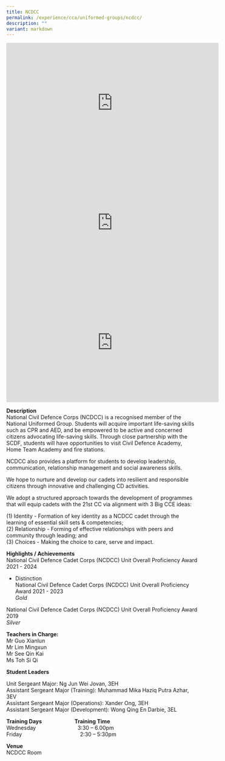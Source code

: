 ```yaml
---
title: NCDCC
permalink: /experience/cca/uniformed-groups/ncdcc/
description: ""
variant: markdown
---
```

<iframe width="560" height="315" src="https://www.youtube.com/embed/L6VhUML1mTs" title="YouTube video player" frameborder="0" allow="accelerometer; autoplay; clipboard-write; encrypted-media; gyroscope; picture-in-picture" allowfullscreen=""></iframe><br>
<iframe allowfullscreen="" allow="accelerometer; autoplay; clipboard-write; encrypted-media; gyroscope; picture-in-picture; web-share" frameborder="0" title="YouTube video player" src="https://www.youtube.com/embed/SRrPwZA4oFY?si=IjHU5Kf-IVTs88mS" height="315" width="560"></iframe><br>
<iframe allowfullscreen="" allow="accelerometer; autoplay; clipboard-write; encrypted-media; gyroscope; picture-in-picture; web-share" frameborder="0" title="YouTube video player" src="https://www.youtube.com/embed/KtzPWlHfR9E?si=bjqnx1IU4w6x_nOK" height="315" width="560"></iframe>


**Description** <br>
National Civil Defence Corps (NCDCC) is a recognised member of the National Uniformed Group. Students will acquire important life-saving skills such as CPR and AED, and be empowered to be active and concerned citizens advocating life-saving skills. Through close partnership with the SCDF, students will have opportunities to visit Civil Defence Academy, Home Team Academy and fire stations.&nbsp;

NCDCC also provides a platform for students to develop leadership, communication, relationship management and social awareness skills.

We hope to nurture and develop our cadets into resilient and responsible citizens through innovative and challenging CD activities.

We adopt a structured approach towards the development of programmes that will equip cadets with the 21st CC via alignment with 3 Big CCE ideas:

(1) Identity - Formation of key identity as a NCDCC cadet through the learning of essential skill sets &amp; competencies;&nbsp;<br>
(2) Relationship - Forming of effective relationships with peers and community through leading; and&nbsp;<br>
(3) Choices - Making the choice to care, serve and impact.

**Highlights / Achievements** <br>
National Civil Defence Cadet Corps (NCDCC) Unit Overall Proficiency Award 2021 - 2024
- Distinction<br>
National Civil Defence Cadet Corps (NCDCC) Unit Overall Proficiency Award 2021 - 2023<br>
_Gold_

National Civil Defence Cadet Corps (NCDCC) Unit Overall Proficiency Award 2019 <br>
_Silver_

**Teachers in Charge:** <br>
Mr Guo Xianlun<br>
Mr Lim Mingxun<br>
Mr See Qin Kai<br>
Ms Toh Si Qi

**Student Leaders**

Unit Sergeant Major: Ng Jun Wei Jovan, 3EH <br>
Assistant Sergeant Major (Training): Muhammad Mika Haziq Putra Azhar, 3EV<br>
Assistant Sergeant Major (Operations): Xander Ong, 3EH<br>
Assistant Sergeant Major (Development): Wong Qing En Darbie, 3EL

**Training Days&nbsp;&nbsp; &nbsp;&nbsp;&nbsp; &nbsp;&nbsp;&nbsp; &nbsp;&nbsp;&nbsp; &nbsp;&nbsp;&nbsp; &nbsp;&nbsp; &nbsp; &nbsp; Training Time** <br>
Wednesday&nbsp;&nbsp; &nbsp;&nbsp;&nbsp; &nbsp;&nbsp;&nbsp; &nbsp;&nbsp;&nbsp; &nbsp;&nbsp;&nbsp; &nbsp;&nbsp;&nbsp; &nbsp;&nbsp;&nbsp; &nbsp;3:30 – 6.00pm <br>
Friday&nbsp;&nbsp; &nbsp;&nbsp;&nbsp; &nbsp;&nbsp;&nbsp; &nbsp;&nbsp;&nbsp; &nbsp;&nbsp;&nbsp; &nbsp;&nbsp;&nbsp; &nbsp;&nbsp;&nbsp; &nbsp;&nbsp;&nbsp; &nbsp;&nbsp;&nbsp; &nbsp;&nbsp;&nbsp;&nbsp;2:30 – 5:30pm

**Venue** <br>
NCDCC Room